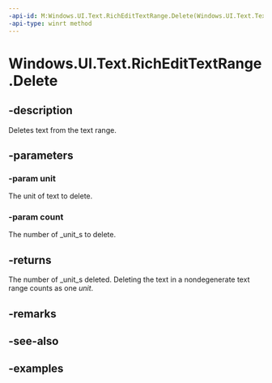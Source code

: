 ```yaml
---
-api-id: M:Windows.UI.Text.RichEditTextRange.Delete(Windows.UI.Text.TextRangeUnit,System.Int32)
-api-type: winrt method
---
```


<!-- Method syntax.
public int RichEditTextRange.Delete(TextRangeUnit unit, Int32 count)
-->

# Windows.UI.Text.RichEditTextRange.Delete

## -description

Deletes text from the text range.



## -parameters
### -param unit

The unit of text to delete.

### -param count

The number of _unit_s to delete.

## -returns

The number of _unit_s deleted. Deleting the text in a nondegenerate text range counts as one _unit_.

## -remarks

## -see-also

## -examples

